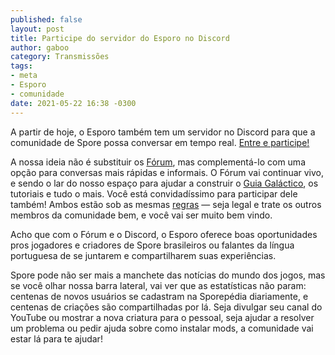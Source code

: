 ```yaml
---
published: false
layout: post
title: Participe do servidor do Esporo no Discord
author: gaboo
category: Transmissões
tags:
- meta
- Esporo
- comunidade
date: 2021-05-22 16:38 -0300
---
```

A partir de hoje, o Esporo também tem um servidor no Discord para que a comunidade de Spore possa conversar em tempo real. [Entre e participe!](https://discord.gg/jrFNFAnfvV)

A nossa ideia não é substituir os [Fórum](https://forum.esporo.net/), mas complementá-lo com uma opção para conversas mais rápidas e informais. O Fórum vai continuar vivo, e sendo o lar do nosso espaço para ajudar a construir o [Guia Galáctico](https://guia.esporo.net/), os tutoriais e tudo o mais. Você está convidadíssimo para participar dele também! Ambos estão sob as mesmas [regras](https://forum.esporo.net/d/50-regras-do-forum) — seja legal e trate os outros membros da comunidade bem, e você vai ser muito bem vindo.

Acho que com o Fórum e o Discord, o Esporo oferece boas oportunidades pros jogadores e criadores de Spore brasileiros ou falantes da língua portuguesa de se juntarem e compartilharem suas experiências.

Spore pode não ser mais a manchete das notícias do mundo dos jogos, mas se você olhar nossa barra lateral, vai ver que as estatísticas não param: centenas de novos usuários se cadastram na Sporepédia diariamente, e centenas de criações são compartilhadas por lá. Seja divulgar seu canal do YouTube ou mostrar a nova criatura para o pessoal, seja ajudar a resolver um problema ou pedir ajuda sobre como instalar mods, a comunidade vai estar lá para te ajudar!
